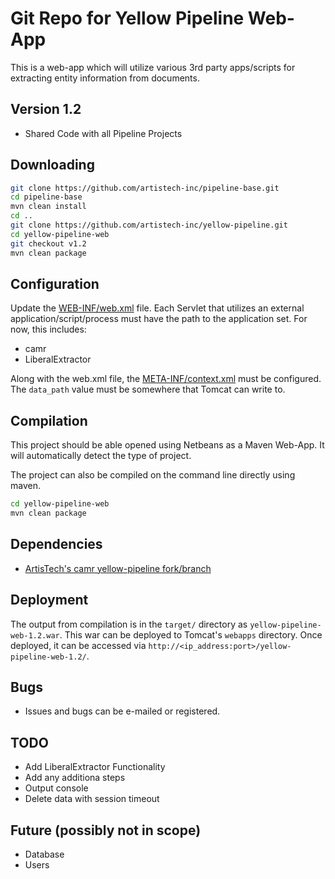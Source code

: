 # Git Repo for Yellow Pipeline Web-App

This is a web-app which will utilize various 3rd party apps/scripts for extracting entity information from documents.

## Version 1.2

- Shared Code with all Pipeline Projects

## Downloading

```sh
git clone https://github.com/artistech-inc/pipeline-base.git
cd pipeline-base
mvn clean install
cd ..
git clone https://github.com/artistech-inc/yellow-pipeline.git
cd yellow-pipeline-web
git checkout v1.2
mvn clean package
```

## Configuration

Update the [WEB-INF/web.xml](https://github.com/artistech-inc/yellow-pipeline/blob/master/src/main/webapp/WEB-INF/web.xml) file. Each Servlet that utilizes an external application/script/process must have the path to the application set. For now, this includes:

- camr
- LiberalExtractor

Along with the web.xml file, the [META-INF/context.xml](https://github.com/artistech-inc/yellow-pipeline/blob/master/src/main/webapp/META-INF/context.xml) must be configured. The `data_path` value must be somewhere that Tomcat can write to.

## Compilation

This project should be able opened using Netbeans as a Maven Web-App. It will automatically detect the type of project.

The project can also be compiled on the command line directly using maven.

```sh
cd yellow-pipeline-web
mvn clean package
```

## Dependencies

- [ArtisTech's camr yellow-pipeline fork/branch](https://github.com/artistech-inc/camr/tree/yellow-pipeline)

## Deployment

The output from compilation is in the `target/` directory as `yellow-pipeline-web-1.2.war`. This war can be deployed to Tomcat's `webapps` directory. Once deployed, it can be accessed via `http://<ip_address:port>/yellow-pipeline-web-1.2/`.

## Bugs

- Issues and bugs can be e-mailed or registered.

## TODO

- Add LiberalExtractor Functionality
- Add any additiona steps
- Output console
- Delete data with session timeout

## Future (possibly not in scope)

- Database
- Users
